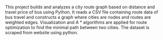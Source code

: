 This project builds and analyzes a city route graph based on distance and travel price of bus using Python. It reads a CSV file containing route data of bus travel and constructs a graph where cities are nodes and routes are weighted edges. Visualization and A * algorithms are applied for route optimization to find the minimal path between two cities. The dataset is scraped from website using python.

